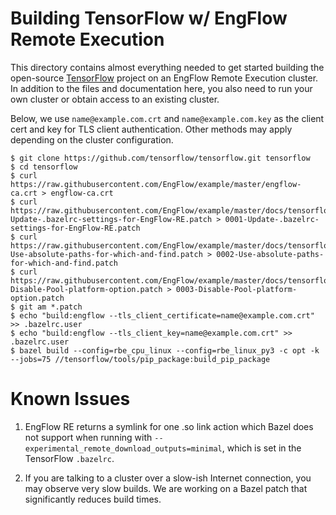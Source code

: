 # Building TensorFlow w/ EngFlow Remote Execution

This directory contains almost everything needed to get started building the open-source
[TensorFlow](https://github.com/tensorflow/tensorflow) project on an EngFlow Remote Execution
cluster. In addition to the files and documentation here, you also need to run your own cluster or
obtain access to an existing cluster.

Below, we use `name@example.com.crt` and `name@example.com.key` as the client cert and key for
TLS client authentication. Other methods may apply depending on the cluster configuration.

```
$ git clone https://github.com/tensorflow/tensorflow.git tensorflow
$ cd tensorflow
$ curl https://raw.githubusercontent.com/EngFlow/example/master/engflow-ca.crt > engflow-ca.crt
$ curl https://raw.githubusercontent.com/EngFlow/example/master/docs/tensorflow/0001-Update-.bazelrc-settings-for-EngFlow-RE.patch > 0001-Update-.bazelrc-settings-for-EngFlow-RE.patch
$ curl https://raw.githubusercontent.com/EngFlow/example/master/docs/tensorflow/0002-Use-absolute-paths-for-which-and-find.patch > 0002-Use-absolute-paths-for-which-and-find.patch
$ curl https://raw.githubusercontent.com/EngFlow/example/master/docs/tensorflow/0003-Disable-Pool-platform-option.patch > 0003-Disable-Pool-platform-option.patch
$ git am *.patch
$ echo "build:engflow --tls_client_certificate=name@example.com.crt" >> .bazelrc.user
$ echo "build:engflow --tls_client_key=name@example.com.crt" >> .bazelrc.user
$ bazel build --config=rbe_cpu_linux --config=rbe_linux_py3 -c opt -k --jobs=75 //tensorflow/tools/pip_package:build_pip_package
```

# Known Issues

1. EngFlow RE returns a symlink for one .so link action which Bazel does not support when running
   with `--experimental_remote_download_outputs=minimal`, which is set in the TensorFlow
   `.bazelrc`.

2. If you are talking to a cluster over a slow-ish Internet connection, you may observe very slow
   builds. We are working on a Bazel patch that significantly reduces build times.

